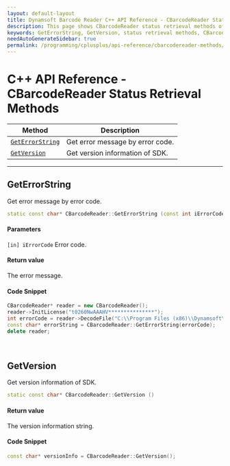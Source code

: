 ```yaml
---
layout: default-layout
title: Dynamsoft Barcode Reader C++ API Reference - CBarcodeReader Status Retrieval Methods
description: This page shows CBarcodeReader status retrieval methods of Dynamsoft Barcode Reader for C++ Language.
keywords: GetErrorString, GetVersion, status retrieval methods, CBarcodeReader, api reference, c++
needAutoGenerateSidebar: true
permalink: /programming/cplusplus/api-reference/cbarcodereader-methods/status-retrieval-v7.6.0.html
---
```


# C++ API Reference - CBarcodeReader Status Retrieval Methods

  | Method               | Description |
  |----------------------|-------------|
  | [`GetErrorString`](#geterrorstring) | Get error message by error code.|
  | [`GetVersion`](#getversion) | Get version information of SDK.|

  ---





  
## GetErrorString

Get error message by error code.

```cpp
static const char* CBarcodeReader::GetErrorString (const int iErrorCode)
```

#### Parameters
`[in] iErrorCode`	Error code.

#### Return value
The error message.

#### Code Snippet
```cpp
CBarcodeReader* reader = new CBarcodeReader();
reader->InitLicense("t0260NwAAAHV***************");
int errorCode = reader->DecodeFile("C:\\Program Files (x86)\\Dynamsoft\\{Version number}\\Images\\AllSupportedBarcodeTypes.tif", "");
const char* errorString = CBarcodeReader::GetErrorString(errorCode);
delete reader;
```

&nbsp;





## GetVersion

Get version information of SDK.

```cpp
static const char* CBarcodeReader::GetVersion ()
```

#### Return value
The version information string.

#### Code Snippet
```cpp
const char* versionInfo = CBarcodeReader::GetVersion();
```
